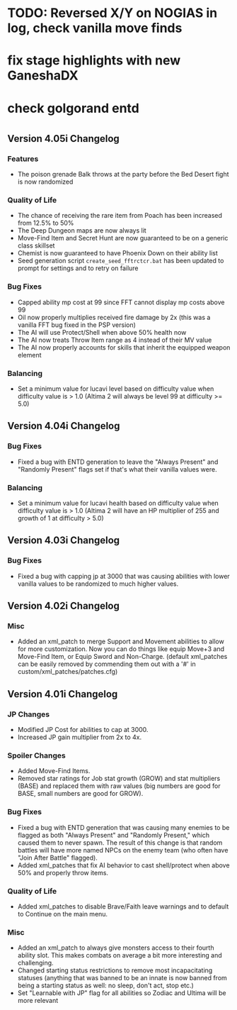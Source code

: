 # TODO: Reversed X/Y on NOGIAS in log, check vanilla move finds

# fix stage highlights with new GaneshaDX

# check golgorand entd

#

## Version 4.05i Changelog

### Features

- The poison grenade Balk throws at the party before the Bed Desert fight is now randomized

### Quality of Life

- The chance of receiving the rare item from Poach has been increased from 12.5% to 50%
- The Deep Dungeon maps are now always lit
- Move-Find Item and Secret Hunt are now guaranteed to be on a generic class skillset
- Chemist is now guaranteed to have Phoenix Down on their ability list
- Seed generation script `create_seed_fftrctcr.bat` has been updated to prompt for settings and to retry on failure

### Bug Fixes

- Capped ability mp cost at 99 since FFT cannot display mp costs above 99
- Oil now properly multiplies received fire damage by 2x (this was a vanilla FFT bug fixed in the PSP version)
- The AI will use Protect/Shell when above 50% health now
- The AI now treats Throw Item range as 4 instead of their MV value
- The AI now properly accounts for skills that inherit the equipped weapon element

### Balancing

- Set a minimum value for lucavi level based on difficulty value when difficulty value is > 1.0 (Altima 2 will always be level 99 at difficulty >= 5.0)

## Version 4.04i Changelog

### Bug Fixes

- Fixed a bug with ENTD generation to leave the "Always Present" and "Randomly Present" flags set if that's what their vanilla values were.

### Balancing

- Set a minimum value for lucavi health based on difficulty value when difficulty value is > 1.0 (Altima 2 will have an HP multiplier of 255 and growth of 1 at difficulty > 5.0)

## Version 4.03i Changelog

### Bug Fixes

- Fixed a bug with capping jp at 3000 that was causing abilities with lower vanilla values to be randomized to much higher values.

## Version 4.02i Changelog

### Misc

- Added an xml_patch to merge Support and Movement abilities to allow for more customization. Now you can do things like equip Move+3 and Move-Find Item, or Equip Sword and Non-Charge. (default xml_patches can be easily removed by commending them out with a '\#' in custom/xml_patches/patches.cfg)

## Version 4.01i Changelog

### JP Changes

- Modified JP Cost for abilities to cap at 3000.
- Increased JP gain multiplier from 2x to 4x.

### Spoiler Changes

- Added Move-Find Items.
- Removed star ratings for Job stat growth (GROW) and stat multipliers (BASE) and replaced them with raw values (big numbers are good for BASE, small numbers are good for GROW).

### Bug Fixes

- Fixed a bug with ENTD generation that was causing many enemies to be flagged as both "Always Present" and "Randomly Present," which caused them to never spawn. The result of this change is that random battles will have more named NPCs on the enemy team (who often have "Join After Battle" flagged).
- Added xml_patches that fix AI behavior to cast shell/protect when above 50% and properly throw items.

### Quality of Life

- Added xml_patches to disable Brave/Faith leave warnings and to default to Continue on the main menu.

### Misc

- Added an xml_patch to always give monsters access to their fourth ability slot. This makes combats on average a bit more interesting and challenging.
- Changed starting status restrictions to remove most incapacitating statuses (anything that was banned to be an innate is now banned from being a starting status as well: no sleep, don't act, stop etc.)
- Set "Learnable with JP" flag for all abilities so Zodiac and Ultima will be more relevant
